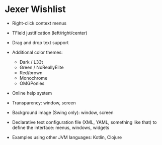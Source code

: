Jexer Wishlist
==============

* Right-click context menus

* TField justification (left/right/center)

* Drag and drop text support

* Additional color themes:
  - Dark / L33t
  - Green / NoReallyElite
  - Red/brown
  - Monochrome
  - OMGPonies

* Online help system

* Transparency: window, screen

* Background image (Swing only): window, screen

* Declarative text configuration file (XML, YAML, something like that)
  to define the interface: menus, windows, widgets

* Examples using other JVM languages: Kotlin, Clojure
